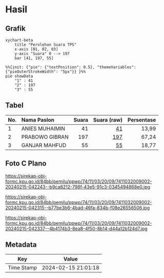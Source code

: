 # Hasil

## Grafik

```mermaid
xychart-beta
    title "Perolehan Suara TPS"
    x-axis [01, 02, 03]
    y-axis "Suara" 0 --> 197
    bar [41, 197, 55]
```

```mermaid
%%{init: {"pie": {"textPosition": 0.5}, "themeVariables": {"pieOuterStrokeWidth": "5px"}} }%%
pie showData
    "1" : 41
    "2" : 197
    "3" : 55
```

## Tabel

| No. | Nama Paslon    | Suara | Suara (raw) | Persentase |
|:--- |:-------------- | -----:| -----------:| ----------:|
| 1   | ANIES MUHAIMIN | 41    | [41][p-1]   | 13,99      |
| 2   | PRABOWO GIBRAN | 197   | [197][p-2]  | 67,24      |
| 3   | GANJAR MAHFUD  | 55    | [55][p-3]   | 18,77      |


[p-1]: https://github.com/gigit-pemilu/pemilu-2024-74-sulawesi-tenggara/blob/main/pilpres/hitung-suara/sub/74-sulawesi-tenggara/sub/11-kolaka-timur/sub/03-ladongi/sub/2009-lalowosula/sub/002-tps/sub/paslon-1.txt
[p-2]: https://github.com/gigit-pemilu/pemilu-2024-74-sulawesi-tenggara/blob/main/pilpres/hitung-suara/sub/74-sulawesi-tenggara/sub/11-kolaka-timur/sub/03-ladongi/sub/2009-lalowosula/sub/002-tps/sub/paslon-2.txt
[p-3]: https://github.com/gigit-pemilu/pemilu-2024-74-sulawesi-tenggara/blob/main/pilpres/hitung-suara/sub/74-sulawesi-tenggara/sub/11-kolaka-timur/sub/03-ladongi/sub/2009-lalowosula/sub/002-tps/sub/paslon-3.txt

## Foto C Plano

https://sirekap-obj-formc.kpu.go.id/84bb/pemilu/ppwp/74/11/03/20/09/7411032009002-20240215-042243--b9ca8212-798f-43e5-91c3-0345494868e0.jpg

https://sirekap-obj-formc.kpu.go.id/84bb/pemilu/ppwp/74/11/03/20/09/7411032009002-20240215-042315--b77be3b6-4bad-46fa-834b-f08e26556506.jpg

https://sirekap-obj-formc.kpu.go.id/84bb/pemilu/ppwp/74/11/03/20/09/7411032009002-20240215-042337--4b4174b3-8ea8-4f50-8b14-d44a12b124d7.jpg


## Metadata

| Key        | Value               |
| ---------- | ------------------- |
| Time Stamp | 2024-02-15 21:01:18 |




